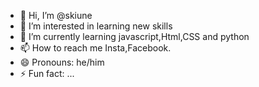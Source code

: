 - 👋 Hi, I’m @skiune
- 👀 I’m interested in learning new skills 
- 🌱 I’m currently learning javascript,Html,CSS and python
- 📫 How to reach me Insta,Facebook.
- 😄 Pronouns: he/him
- ⚡ Fun fact: ...

<!---
skiune/skiune is a ✨ special ✨ repository because its `README.md` (this file) appears on your GitHub profile.
You can click the Preview link to take a look at your changes.
--->
